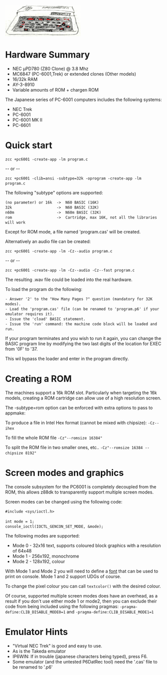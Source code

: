 ![](images/platform/pc6001c.gif)

# Hardware Summary

* NEC µPD780 (Z80 Clone) @ 3.8 Mhz
* MC6847 (PC-6001,Trek) or extended clones (Other models)
* 16/32k RAM
* AY-3-8910
* Variable amounts of ROM + chargen ROM

The Japanese series of PC-6001 computers includes the following systems:

* NEC Trek
* PC-6001
* PC-6001 MK II
* PC-6601

# Quick start

    zcc +pc6001 -create-app -lm program.c

-- or --

    zcc +pc6001 -clib=ansi -subtype=32k -oprogram -create-app -lm program.c

The following "subtype" options are supported:

    (no parameter) or 16k  ->  N60 BASIC (16K)
    32k                    ->  N60 BASIC (32K)
    n60m                   ->  N60m BASIC (32K)
    rom                    ->  Cartridge, max 16K, not all the libraries will work

Except for ROM mode, a file named 'program.cas' will be created.

Alternatively an audio file can be created:

    zcc +pc6001 -create-app -lm -Cz--audio program.c

-- or --

    zcc +pc6001 -create-app -lm -Cz--audio -Cz--fast program.c

The resulting .wav file could be loaded into the real hardware.

To load the program do the following:

	- Answer '2' to the "How Many Pages ?" question (mandatory for 32K modes).
	- Load the 'program.cas' file (can be renamed to 'program.p6' if your emulator requires it).
	- Issue the 'cload' BASIC statement.
	- Issue the 'run' command: the machine code block will be loaded and run.
	
If your program terminates and you wish to run it again, you can change the BASIC program line by modifying the two last digits of the location for EXEC from '0F' to '37.

This wil bypass the loader and enter in the program directly.


# Creating a ROM

The machines support a 16k ROM slot. Particularly when targeting the 16k models, creating a ROM cartridge can allow use of a high resolution screen.

The -subtype=rom option can be enforced with extra options to pass to appmake:

To produce a file in Intel Hex format (cannot be mixed with chipsize):
`-Cz--ihex` 

To fill the whole ROM file
`-Cz"--romsize 16384"`

To split the ROM file in two smaller ones, etc..
`-Cz"--romsize 16384 --chipsize 8192"`

# Screen modes and graphics

The console subsystem for the PC6001 is completely decoupled from the ROM, this allows z88dk to transparently support multiple screen modes.

Screen modes can be changed using the following code:

    #include <sys/ioctl.h>

    int mode = 1;
    console_ioctl(IOCTL_GENCON_SET_MODE, &mode);

The following modes are supported:

* Mode 0 - 32x16 text, supports coloured block graphics with a resolution of 64x48
* Mode 1 - 256x192, monochrome
* Mode 2 - 128x192, colour

With Mode 1 and Mode 2 you will need to define a [font](https://github.com/z88dk/z88dk/wiki/Classic-GenericConsole#defining-a-custom-font) that can be used to print on console. Mode 1 and 2 support UDGs of course.

To change the pixel colour you can call `textcolor()` with the desired colour.

Of course, supported multiple screen modes does have an overhead, as a result if you don't use either mode 1 or mode2, then you can exclude their code from being included using the following pragmas: `-pragma-define:CLIB_DISABLE_MODE0=1` and `-pragma-define:CLIB_DISABLE_MODE1=1`
	

# Emulator Hints

* "Virtual NEC Trek" is good and easy to use.
* As is the Takeda emulator
* IP6WIN: If in trouble (japanese characters being typed), press F6.
* Some emulator (and the untested P6DatRec tool) need the '.cas' file to be renamed to '.p6'
	
